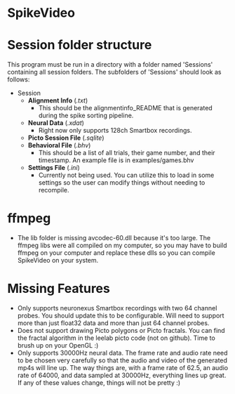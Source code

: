 # SpikeVideo

# Session folder structure
This program must be run in a directory with a folder named 'Sessions' containing all session folders. The subfolders of 'Sessions' should look as follows:
- Session
  - **Alignment Info** (*.txt*)
    - This should be the alignmentinfo_README that is generated during the spike sorting pipeline.
  - **Neural Data** (*.xdat*)
    - Right now only supports 128ch Smartbox recordings.
  - **Picto Session File** (*.sqlite*)
  - **Behavioral File** (*.bhv*)
    - This should be a list of all trials, their game number, and their timestamp. An example file is in examples/games.bhv
  - **Settings File** (*.ini*)
    - Currently not being used. You can utilize this to load in some settings so the user can modify things without needing to recompile.

# ffmpeg 
- The lib folder is missing avcodec-60.dll because it's too large. The ffmpeg libs were all compiled on my computer, so you may have to build ffmpeg on your computer and replace these dlls so you can compile SpikeVideo on your system.

# Missing Features
- Only supports neuronexus Smartbox recordings with two 64 channel probes. You should update this to be configurable. Will need to support more than just float32 data and more than just 64 channel probes.
- Does not support drawing Picto polygons or Picto fractals. You can find the fractal algorithm in the leelab picto code (not on github). Time to brush up on your OpenGL :)
- Only supports 30000Hz neural data. The frame rate and audio rate need to be chosen very carefully so that the audio and video of the generated mp4s will line up. The way things are, with a frame rate of 62.5, an audio rate of 64000, and data sampled at 30000Hz, everything lines up great. If any of these values change, things will not be pretty :)

